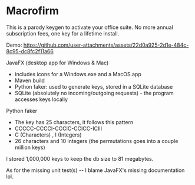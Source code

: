 # Macrofirm
This is a parody keygen to activate your office suite. No more annual subscription fees, one key for a lifetime install. 

Demo:
https://github.com/user-attachments/assets/22d0a925-2d1e-484c-8c95-dc8fc2f11a66


JavaFX  (desktop app for Windows & Mac) 
  - includes icons for a Windows.exe and a MacOS.app 
  - Maven build
  - Python faker: used to generate keys, stored in a SQLite database
  - SQLite (absolutely no incoming/outgoing requests) - the program accesses keys locally


Python faker
  - The key has 25 characters, it follows this pattern
  - CCCCC-CCCCI-CCCIC-CCICC-ICIII
  - C (Characters) , I (Integers) 
  - 26 characters and 10 integers  (the permutations goes into a couple million keys)

I stored 1,000,000 keys to keep the db size to 81 megabytes. 


As for the missing unit test(s) -- I blame JavaFX's missing documentation lol. 
